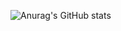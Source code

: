 ![Anurag's GitHub stats](https://github-readme-stats.vercel.app/api?username=pedrohcleal&show_icons=true&theme=dark&show_icons=true)
